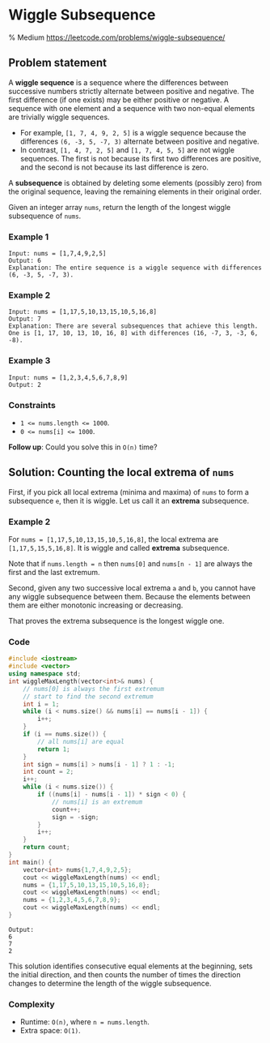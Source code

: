 # Wiggle Subsequence
% Medium https://leetcode.com/problems/wiggle-subsequence/
## Problem statement
A **wiggle sequence** is a sequence where the differences between successive numbers strictly alternate between positive and negative. The first difference (if one exists) may be either positive or negative. A sequence with one element and a sequence with two non-equal elements are trivially wiggle sequences.

* For example, `[1, 7, 4, 9, 2, 5]` is a wiggle sequence because the differences `(6, -3, 5, -7, 3)` alternate between positive and negative.
* In contrast, `[1, 4, 7, 2, 5]` and `[1, 7, 4, 5, 5]` are not wiggle sequences. The first is not because its first two differences are positive, and the second is not because its last difference is zero.

A **subsequence** is obtained by deleting some elements (possibly zero) from the original sequence, leaving the remaining elements in their original order.

Given an integer array `nums`, return the length of the longest wiggle subsequence of `nums`.

 

### Example 1
```text
Input: nums = [1,7,4,9,2,5]
Output: 6
Explanation: The entire sequence is a wiggle sequence with differences (6, -3, 5, -7, 3).
```

### Example 2
```text
Input: nums = [1,17,5,10,13,15,10,5,16,8]
Output: 7
Explanation: There are several subsequences that achieve this length.
One is [1, 17, 10, 13, 10, 16, 8] with differences (16, -7, 3, -3, 6, -8).
```

### Example 3
```text
Input: nums = [1,2,3,4,5,6,7,8,9]
Output: 2
``` 

### Constraints

* `1 <= nums.length <= 1000`.
* `0 <= nums[i] <= 1000`.
 

**Follow up**: Could you solve this in `O(n)` time?

## Solution: Counting the local extrema of `nums`

First, if you pick all local extrema (minima and maxima) of `nums` to form a subsequence `e`, then it is wiggle. Let us call it an **extrema** subsequence.

### Example 2
For `nums = [1,17,5,10,13,15,10,5,16,8]`, the local extrema are `[1,17,5,15,5,16,8]`. It is wiggle and called **extrema** subsequence.

Note that if `nums.length = n` then `nums[0]` and `nums[n - 1]` are always the first and the last extremum.

Second, given any two successive local extrema `a` and `b`, you cannot have any wiggle subsequence between them. Because the elements between them are either monotonic increasing or decreasing. 

That proves the extrema subsequence is the longest wiggle one.

### Code
```cpp
#include <iostream>
#include <vector>
using namespace std;
int wiggleMaxLength(vector<int>& nums) {
    // nums[0] is always the first extremum
    // start to find the second extremum
    int i = 1;
    while (i < nums.size() && nums[i] == nums[i - 1]) {
        i++;
    }
    if (i == nums.size()) {
        // all nums[i] are equal
        return 1;
    }
    int sign = nums[i] > nums[i - 1] ? 1 : -1;
    int count = 2;
    i++;
    while (i < nums.size()) {
        if ((nums[i] - nums[i - 1]) * sign < 0) {
            // nums[i] is an extremum
            count++;
            sign = -sign;
        }
        i++;
    }
    return count;
}
int main() {
    vector<int> nums{1,7,4,9,2,5};
    cout << wiggleMaxLength(nums) << endl;
    nums = {1,17,5,10,13,15,10,5,16,8};
    cout << wiggleMaxLength(nums) << endl;
    nums = {1,2,3,4,5,6,7,8,9};
    cout << wiggleMaxLength(nums) << endl;
}
```
```text
Output:
6
7
2
```

This solution identifies consecutive equal elements at the beginning, sets the initial direction, and then counts the number of times the direction changes to determine the length of the wiggle subsequence.

### Complexity
* Runtime: `O(n)`, where `n = nums.length`.
* Extra space: `O(1)`.



